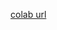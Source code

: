 [colab url](https://colab.research.google.com/github/mathmechterver/terver2020/blob/master/prac09/Practice9.ipynb)
